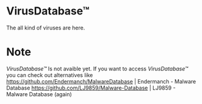 # VirusDatabase™
The all kind of viruses are here.
# Note
_VirusDatabase™_ Is not avaible yet. If you want to access _VirusDatabase™_ you can check out alternatives like
https://github.com/Endermanch/MalwareDatabase | Endermanch - Malware Database
https://github.com/LJ9859/Malware-Database | LJ9859 - Malware Database (again)
